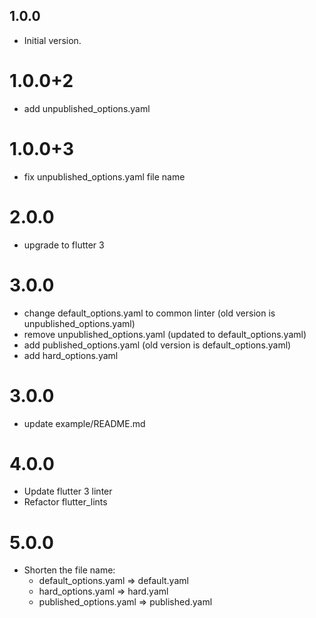 ## 1.0.0

- Initial version.

# 1.0.0+2

- add unpublished_options.yaml

# 1.0.0+3

- fix unpublished_options.yaml file name

# 2.0.0

- upgrade to flutter 3

# 3.0.0

- change default_options.yaml to common linter (old version is unpublished_options.yaml)
- remove unpublished_options.yaml (updated to default_options.yaml)
- add published_options.yaml (old version is default_options.yaml)
- add hard_options.yaml

# 3.0.0

- update example/README.md

# 4.0.0

- Update flutter 3 linter
- Refactor flutter_lints

# 5.0.0

- Shorten the file name:
  - default_options.yaml => default.yaml
  - hard_options.yaml => hard.yaml
  - published_options.yaml => published.yaml